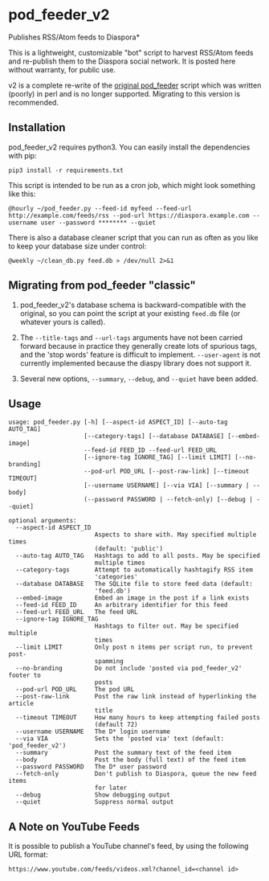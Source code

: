 # pod_feeder_v2

Publishes RSS/Atom feeds to Diaspora*

This is a lightweight, customizable "bot" script to harvest RSS/Atom feeds and
re-publish them to the Diaspora social network. It is posted here without
warranty, for public use.

v2 is a complete re-write of the
[original pod_feeder](https://github.com/rev138/pod_feeder) script which was
written (poorly) in perl and is no longer supported. Migrating to this version
is recommended.

## Installation
pod_feeder_v2 requires python3. You can easily install the dependencies with pip:

`pip3 install -r requirements.txt`

This script is intended to be run as a cron job, which might look something like this:

`@hourly ~/pod_feeder.py --feed-id myfeed --feed-url http://example.com/feeds/rss --pod-url https://diaspora.example.com --username user --password ******** --quiet`

There is also a database cleaner script that you can run as often as you like to
keep your database size under control:

`@weekly ~/clean_db.py feed.db > /dev/null 2>&1`

## Migrating from pod_feeder "classic"
1. pod_feeder_v2's database schema is backward-compatible with the original, so
you can point the script at your existing `feed.db` file (or whatever
yours is called).

2. The `--title-tags` and `--url-tags` arguments have not been carried forward
because in practice they generally create lots of spurious tags, and the
'stop words' feature is difficult to implement. `--user-agent` is not currently
implemented because the diaspy library does not support it.

3. Several new options, `--summary`, `--debug`, and `--quiet` have been added.

## Usage
```
usage: pod_feeder.py [-h] [--aspect-id ASPECT_ID] [--auto-tag AUTO_TAG]
                     [--category-tags] [--database DATABASE] [--embed-image]
                     --feed-id FEED_ID --feed-url FEED_URL
                     [--ignore-tag IGNORE_TAG] [--limit LIMIT] [--no-branding]
                     --pod-url POD_URL [--post-raw-link] [--timeout TIMEOUT]
                     [--username USERNAME] [--via VIA] [--summary | --body]
                     (--password PASSWORD | --fetch-only) [--debug | --quiet]

optional arguments:
  --aspect-id ASPECT_ID
                        Aspects to share with. May specified multiple times
                        (default: 'public')
  --auto-tag AUTO_TAG   Hashtags to add to all posts. May be specified
                        multiple times
  --category-tags       Attempt to automatically hashtagify RSS item
                        'categories'
  --database DATABASE   The SQLite file to store feed data (default:
                        'feed.db')
  --embed-image         Embed an image in the post if a link exists
  --feed-id FEED_ID     An arbitrary identifier for this feed
  --feed-url FEED_URL   The feed URL
  --ignore-tag IGNORE_TAG
                        Hashtags to filter out. May be specified multiple
                        times
  --limit LIMIT         Only post n items per script run, to prevent post-
                        spamming
  --no-branding         Do not include 'posted via pod_feeder_v2' footer to
                        posts
  --pod-url POD_URL     The pod URL
  --post-raw-link       Post the raw link instead of hyperlinking the article
                        title
  --timeout TIMEOUT     How many hours to keep attempting failed posts
                        (default 72)
  --username USERNAME   The D* login username
  --via VIA             Sets the 'posted via' text (default: 'pod_feeder_v2')
  --summary             Post the summary text of the feed item
  --body                Post the body (full text) of the feed item
  --password PASSWORD   The D* user password
  --fetch-only          Don't publish to Diaspora, queue the new feed items
                        for later
  --debug               Show debugging output
  --quiet               Suppress normal output
```

## A Note on YouTube Feeds

It is possible to publish a YouTube channel's feed, by using the following URL format:

    https://www.youtube.com/feeds/videos.xml?channel_id=<channel id>
